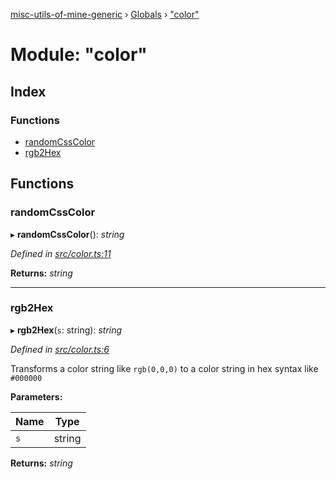[misc-utils-of-mine-generic](../README.md) › [Globals](../globals.md) › ["color"](_color_.md)

# Module: "color"

## Index

### Functions

* [randomCssColor](_color_.md#randomcsscolor)
* [rgb2Hex](_color_.md#rgb2hex)

## Functions

###  randomCssColor

▸ **randomCssColor**(): *string*

*Defined in [src/color.ts:11](https://github.com/cancerberoSgx/misc-utils-of-mine/blob/c4ab38d/misc-utils-of-mine-generic/src/color.ts#L11)*

**Returns:** *string*

___

###  rgb2Hex

▸ **rgb2Hex**(`s`: string): *string*

*Defined in [src/color.ts:6](https://github.com/cancerberoSgx/misc-utils-of-mine/blob/c4ab38d/misc-utils-of-mine-generic/src/color.ts#L6)*

Transforms a color string like `rgb(0,0,0)` to a color string in hex syntax like `#000000`

**Parameters:**

Name | Type |
------ | ------ |
`s` | string |

**Returns:** *string*
